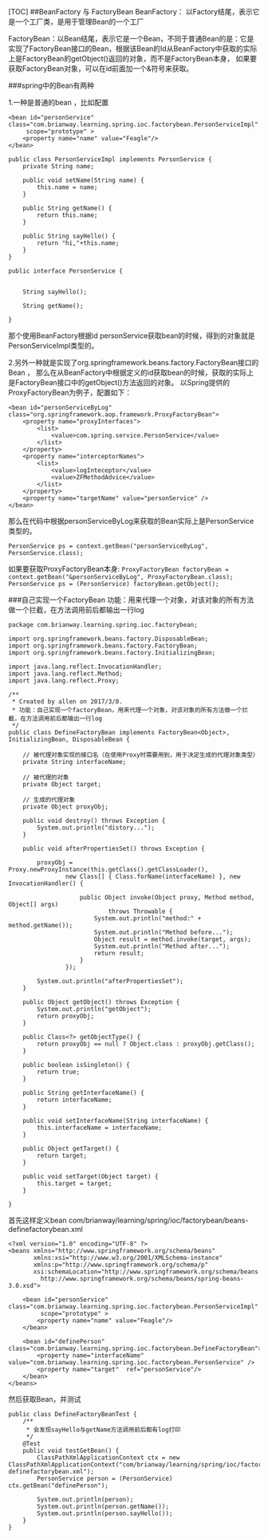 [TOC]
##BeanFactory 与 FactoryBean
BeanFactory： 以Factory结尾，表示它是一个工厂类，是用于管理Bean的一个工厂

FactoryBean：以Bean结尾，表示它是一个Bean，不同于普通Bean的是：它是实现了FactoryBean<T>接口的Bean，根据该Bean的Id从BeanFactory中获取的实际上是FactoryBean的getObject()返回的对象，而不是FactoryBean本身， 如果要获取FactoryBean对象，可以在id前面加一个&符号来获取。

###spring中的Bean有两种

1.一种是普通的bean ，比如配置
```
<bean id="personService" class="com.brianway.learning.spring.ioc.factorybean.PersonServiceImpl"
     scope="prototype" >
    <property name="name" value="Feagle"/>
</bean>

public class PersonServiceImpl implements PersonService {
    private String name;

    public void setName(String name) {
        this.name = name;
    }

    public String getName() {
        return this.name;
    }

    public String sayHello() {
        return "hi,"+this.name;
    }
}

public interface PersonService {


    String sayHello();

    String getName();

} 
```
那个使用BeanFactory根据id personService获取bean的时候，得到的对象就是PersonServiceImpl类型的。

2.另外一种就是实现了org.springframework.beans.factory.FactoryBean<T>接口的Bean ， 那么在从BeanFactory中根据定义的id获取bean的时候，获取的实际上是FactoryBean接口中的getObject()方法返回的对象。
以Spring提供的ProxyFactoryBean为例子，配置如下：
```
<bean id="personServiceByLog" class="org.springframework.aop.framework.ProxyFactoryBean">  
    <property name="proxyInterfaces">  
        <list>  
            <value>com.spring.service.PersonService</value>  
        </list>  
    </property>  
    <property name="interceptorNames">  
        <list>  
            <value>logInteceptor</value>  
            <value>ZFMethodAdvice</value>  
        </list>  
    </property>  
    <property name="targetName" value="personService" />    
</bean>
```
那么在代码中根据personServiceByLog来获取的Bean实际上是PersonService类型的。

`PersonService ps = context.getBean("personServiceByLog", PersonService.class);`

如果要获取ProxyFactoryBean本身:
`ProxyFactoryBean factoryBean = context.getBean("&personServiceByLog", ProxyFactoryBean.class);  
PersonService ps = (PersonService) factoryBean.getObject();
`

###自己实现一个FactoryBean
功能：用来代理一个对象，对该对象的所有方法做一个拦截，在方法调用前后都输出一行log
```
package com.brianway.learning.spring.ioc.factorybean;

import org.springframework.beans.factory.DisposableBean;
import org.springframework.beans.factory.FactoryBean;
import org.springframework.beans.factory.InitializingBean;

import java.lang.reflect.InvocationHandler;
import java.lang.reflect.Method;
import java.lang.reflect.Proxy;

/**
 * Created by allen on 2017/3/8.
 * 功能：自己实现一个factoryBean，用来代理一个对象，对该对象的所有方法做一个拦截，在方法调用前后都输出一行log
 */
public class DefineFactoryBean implements FactoryBean<Object>, InitializingBean, DisposableBean {

    // 被代理对象实现的接口名（在使用Proxy时需要用到，用于决定生成的代理对象类型）
    private String interfaceName;

    // 被代理的对象
    private Object target;

    // 生成的代理对象
    private Object proxyObj;

    public void destroy() throws Exception {
        System.out.println("distory...");
    }

    public void afterPropertiesSet() throws Exception {

        proxyObj = Proxy.newProxyInstance(this.getClass().getClassLoader(),
                new Class[] { Class.forName(interfaceName) }, new InvocationHandler() {

                    public Object invoke(Object proxy, Method method, Object[] args)
                            throws Throwable {
                        System.out.println("method:" + method.getName());
                        System.out.println("Method before...");
                        Object result = method.invoke(target, args);
                        System.out.println("Method after...");
                        return result;
                    }
                });

        System.out.println("afterPropertiesSet");
    }

    public Object getObject() throws Exception {
        System.out.println("getObject");
        return proxyObj;
    }

    public Class<?> getObjectType() {
        return proxyObj == null ? Object.class : proxyObj.getClass();
    }

    public boolean isSingleton() {
        return true;
    }

    public String getInterfaceName() {
        return interfaceName;
    }

    public void setInterfaceName(String interfaceName) {
        this.interfaceName = interfaceName;
    }

    public Object getTarget() {
        return target;
    }

    public void setTarget(Object target) {
        this.target = target;
    }

}
```
首先这样定义bean
com/brianway/learning/spring/ioc/factorybean/beans-definefactorybean.xml
```
<?xml version="1.0" encoding="UTF-8" ?>
<beans xmlns="http://www.springframework.org/schema/beans"
       xmlns:xsi="http://www.w3.org/2001/XMLSchema-instance"
       xmlns:p="http://www.springframework.org/schema/p"
       xsi:schemaLocation="http://www.springframework.org/schema/beans
         http://www.springframework.org/schema/beans/spring-beans-3.0.xsd">

    <bean id="personService" class="com.brianway.learning.spring.ioc.factorybean.PersonServiceImpl"
         scope="prototype" >
        <property name="name" value="Feagle"/>
    </bean>

    <bean id="definePerson" class="com.brianway.learning.spring.ioc.factorybean.DefineFactoryBean">
        <property name="interfaceName" value="com.brianway.learning.spring.ioc.factorybean.PersonService" />
        <property name="target"  ref="personService"/>
    </bean>
</beans>
```
然后获取Bean，并测试
```
public class DefineFactoryBeanTest {
    /**
     * 会发现sayHello与getName方法调用前后都有log打印
     */
    @Test
    public void testGetBean() {
        ClassPathXmlApplicationContext ctx = new ClassPathXmlApplicationContext("com/brianway/learning/spring/ioc/factorybean/beans-definefactorybean.xml");
        PersonService person = (PersonService) ctx.getBean("definePerson");

        System.out.println(person);
        System.out.println(person.getName());
        System.out.println(person.sayHello());
    }
}
```
##